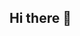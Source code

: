 ## Hi there 👋

<!--
**d7oom3407/d7oom3407** is a ✨ _special_ ✨ repository because its `README.md` (this file) appears on your GitHub profile.

Here are some ideas to get you started:

- 🔭 I’m currently working on developing AI based solutions
- 🌱 I’m currently learning AI, Web Developement, and Management

-->
